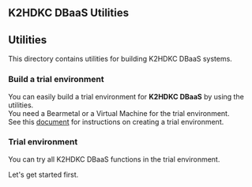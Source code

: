 K2HDKC DBaaS Utilities
-----

## Utilities
This directory contains utilities for building K2HDKC DBaaS systems.  

### Build a trial environment
You can easily build a trial environment for **K2HDKC DBaaS** by using the utilities.  
You need a Bearmetal or a Virtual Machine for the trial environment.  
See this [document](https://dbaas.k2hdkc.antpick.ax/build.html) for instructions on creating a trial environment.  

### Trial environment
You can try all K2HDKC DBaaS functions in the trial environment.  

Let's get started first.  
